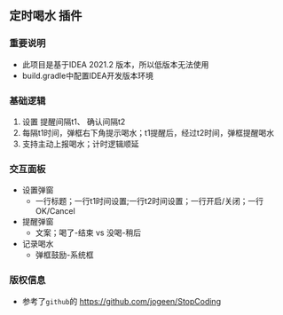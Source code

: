 ## 定时喝水 插件

### 重要说明

- 此项目是基于IDEA 2021.2 版本，所以低版本无法使用
- build.gradle中配置IDEA开发版本环境

### 基础逻辑

1. 设置 提醒间隔t1、 确认间隔t2
2. 每隔t1时间，弹框右下角提示喝水；t1提醒后，经过t2时间，弹框提醒喝水
3. 支持主动上报喝水；计时逻辑顺延

### 交互面板

- 设置弹窗
  - 一行标题；一行t1时间设置;一行t2时间设置；一行开启/关闭；一行OK/Cancel
- 提醒弹窗
  - 文案；喝了-结束 vs 没喝-稍后
- 记录喝水
  - 弹框鼓励-系统框

### 版权信息

- 参考了```github```的 https://github.com/jogeen/StopCoding